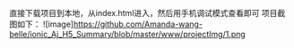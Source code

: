 直接下载项目到本地，从index.html进入，然后用手机调试模式查看即可 
项目截图如下： 
![image]https://github.com/Amanda-wang-belle/ionic_Aj_H5_Summary/blob/master/www/projectImg/1.png
